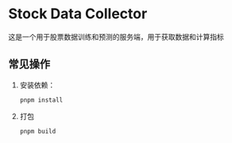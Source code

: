# Stock Data Collector

这是一个用于股票数据训练和预测的服务端，用于获取数据和计算指标

## 常见操作

1. 安装依赖：
   ```bash
   pnpm install
   ```

2. 打包
   ```bash
   pnpm build
   ```
